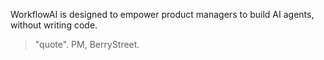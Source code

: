 WorkflowAI is designed to empower product managers to build AI agents, without writing code. 

> "quote". PM, BerryStreet.

